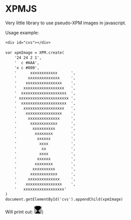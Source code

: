 XPMJS
===

Very little library to use pseudo-XPM images in javascript.

Usage example:

    <div id="cvs"></div>

    var xpmImage = XPM.create(
        '24 24 2 1',
        '  c #AAA',
        'x c #000',
        '      xxxxxxxxxxxx      ',
        '     xxxxxxxxxxxxxx     ',
        '    xxxxxxxxxxxxxxxx    ',
        '   xxxxxxxxxxxxxxxxxx   ',
        '  xxxxxxxxxxxxxxxxxxxx  ',
        ' xxxxxxxxxxxxxxxxxxxxxx ',
        '  xxxxxxxxxxxxxxxxxxxx  ',
        '   xxxxxxxxxxxxxxxxxx   ',
        '    xxxxxxxxxxxxxxxx    ',
        '     xxxxxxxxxxxxxx     ',
        '      xxxxxxxxxxxx      ',
        '       xxxxxxxxxx       ',
        '        xxxxxxxx        ',
        '         xxxxxx         ',
        '          xxxx          ',
        '           xx           ',
        '          xxxx          ',
        '         xxxxxx         ',
        '        xxxxxxxx        ',
        '       xxxxxxxxxx       ',
        '      xxxxxxxxxxxx      ',
        '     xxxxxxxxxxxxxx     ',
        '    xxxxxxxxxxxxxxxx    ',
        '   xxxxxxxxxxxxxxxxxx'
    )
    document.getElementById('cvs').appendChild(xpmImage)

Will print out: ![this image](https://github.com/Ralt/ralt.github.com/raw/master/img/blog/xpmjs.png))

